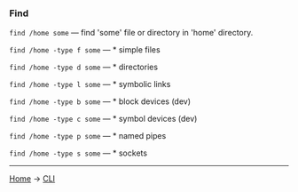 ### Find

``find /home some`` — find 'some' file or directory in 'home' directory.

``find /home -type f some`` — * simple files

``find /home -type d some`` — * directories

``find /home -type l some`` — * symbolic links

``find /home -type b some`` — * block devices (dev)

``find /home -type c some`` — * symbol devices (dev)

``find /home -type p some`` — * named pipes

``find /home -type s some`` — * sockets






---
[Home](../README.md) -> [CLI](cli.md)
